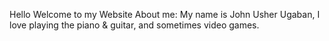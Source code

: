 Hello Welcome to my Website
    About me: 
        My name is John Usher Ugaban, I love playing the piano & guitar, and sometimes video games.
